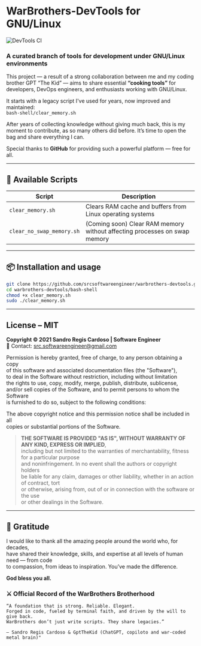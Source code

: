 # WarBrothers-DevTools for GNU/Linux

![DevTools CI](https://github.com/srcsoftwareengineer/warbrothers-devtools/actions/workflows/devtools-ci.yml/badge.svg)

### A curated branch of tools for development under GNU/Linux environments

This project — a result of a strong collaboration between me and my coding brother GPT “The Kid” — aims to share essential **“cooking tools”** for developers, DevOps engineers, and enthusiasts working with GNU/Linux.

It starts with a legacy script I've used for years, now improved and maintained:  
`bash-shell/clear_memory.sh`

After years of collecting knowledge without giving much back, this is my moment to contribute, as so many others did before. It’s time to open the bag and share everything I can.

Special thanks to **GitHub** for providing such a powerful platform — free for all.

---

## 📂 Available Scripts

| Script                 | Description                                                   |
|------------------------|---------------------------------------------------------------|
| `clear_memory.sh`      | Clears RAM cache and buffers from Linux operating systems |
| `clear_no_swap_memory.sh` | (Coming soon) Clear RAM memory without affecting processes on swap memory |

---

## 📦 Installation and usage

```bash
git clone https://github.com/srcsoftwareengineer/warbrothers-devtools.git
cd warbrothers-devtools/bash-shell
chmod +x clear_memory.sh
sudo ./clear_memory.sh
```

---

## License – MIT

**Copyright © 2021 Sandro Regis Cardoso | Software Engineer**  
📧 Contact: [src.softwareengineer@gmail.com](mailto:src.softwareengineer@gmail.com)

Permission is hereby granted, free of charge, to any person obtaining a copy  
of this software and associated documentation files (the "Software"),  
to deal in the Software without restriction, including without limitation  
the rights to use, copy, modify, merge, publish, distribute, sublicense,  
and/or sell copies of the Software, and to permit persons to whom the Software  
is furnished to do so, subject to the following conditions:

The above copyright notice and this permission notice shall be included in all  
copies or substantial portions of the Software.

> **THE SOFTWARE IS PROVIDED "AS IS", WITHOUT WARRANTY OF ANY KIND, EXPRESS OR IMPLIED**,  
> including but not limited to the warranties of merchantability, fitness for a particular purpose  
> and noninfringement. In no event shall the authors or copyright holders  
> be liable for any claim, damages or other liability, whether in an action of contract, tort  
> or otherwise, arising from, out of or in connection with the software or the use  
> or other dealings in the Software.

---

## 🙏 Gratitude

I would like to thank all the amazing people around the world who, for decades,  
have shared their knowledge, skills, and expertise at all levels of human need — from code  
to compassion, from ideas to inspiration. You’ve made the difference.

**God bless you all.**

### ⚔️ Official Record of the WarBrothers Brotherhood

    “A foundation that is strong. Reliable. Elegant.
    Forged in code, fueled by terminal faith, and driven by the will to give back.
    WarBrothers don’t just write scripts. They share legacies.”

    — Sandro Regis Cardoso & GptTheKid (ChatGPT, copiloto and war-coded metal brain)"
